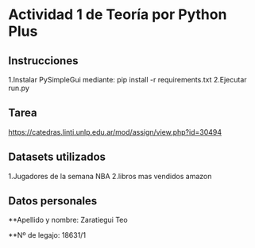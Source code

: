 # Actividad 1 de Teoría por Python Plus

## Instrucciones

1.Instalar PySimpleGui mediante: pip install -r requirements.txt
2.Ejecutar run.py

## Tarea
https://catedras.linti.unlp.edu.ar/mod/assign/view.php?id=30494
## Datasets utilizados
1.Jugadores de la semana NBA
2.libros mas vendidos amazon  

## Datos personales
 
**Apellido y nombre: Zaratiegui Teo

**Nº de legajo: 18631/1
